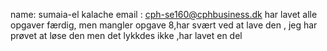 name: sumaia-el kalache
email : cph-se160@cphbusiness.dk
har lavet alle opgaver færdig, men mangler opgave 8,har svært ved at lave den , jeg har prøvet at løse den men det lykkdes ikke ,har lavet en del 
